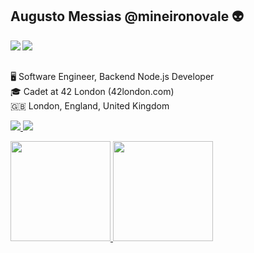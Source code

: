 ## Augusto Messias @mineironovale 👽
<img src="https://komarev.com/ghpvc/?username=mineironovale&color=blueviolet&label=Visualizações+do+perfil&style=flat-square" align="left"/>
<img src="https://www.codewars.com/users/mineironovale/badges/small" align="left"/>
<!-- <img src="https://raw.githubusercontent.com/MicaelliMedeiros/micaellimedeiros/master/image/computer-illustration.png" min-width="400px" max-width="400px" width="400px" align="right" alt="Computer">
 -->
<br><br>
<p>🖥️ Software Engineer, Backend Node.js Developer<br>
🎓 Cadet at 42 London (42london.com)<br>
🇬🇧 London, England, United Kingdom </p>



 <p align="left">
  <a href="https://www.linkedin.com/in/augustomessias/" target="_blank" alt="LinkedIn">
    <img src="https://img.shields.io/badge/LinkedIn-1C1C1C?style=for-the-badge&logo=linkedin&logoColor=8A2BE2"/>
  </a>
 <a href="mailto:augustomessias@pm.me" target="_blank" alt="Email">
    <img src="https://img.shields.io/badge/Email-1C1C1C?style=for-the-badge&logo=gmail&logoColor=8A2BE2"/>
  </a>
 
</p>  

<div style="display: "flex" ">
  <a href="https://github.com/mineironovale">
  <img height="160em" src="https://github-readme-stats.vercel.app/api?username=mineironovale&show_icons=true"/>
  <img height="160em" src="https://github-readme-stats.vercel.app/api/top-langs/?username=mineironovale&layout=compact"/>
</div>
